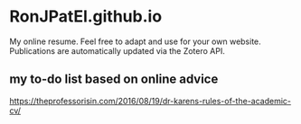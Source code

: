 # RonJPatEl.github.io

My online resume. Feel free to adapt and use for your own website. Publications are automatically updated via the Zotero API.

## my to-do list based on online advice

https://theprofessorisin.com/2016/08/19/dr-karens-rules-of-the-academic-cv/
